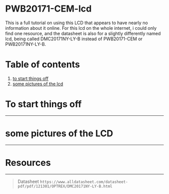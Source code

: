 # PWB20171-CEM-lcd
This is a full tutorial on using this LCD that appears to have nearly no information about it online.
For this lcd on the whole internet, i could only find one resource, and the datasheet is also for a slightly differently named lcd, being called DMC20171NY-LY-B instead of PWB20171-CEM or PWB20171NY-LY-B.

# Table of contents

1. [to start things off](#To-start-things-off)
2. [some pictures of the lcd](#some-pictures-of-the-LCD)

# To start things off
------------------------


# some pictures of the LCD
----------------------------



# Resources
--------------------
>Datasheet
```https://www.alldatasheet.com/datasheet-pdf/pdf/121301/OPTREX/DMC20171NY-LY-B.html```
